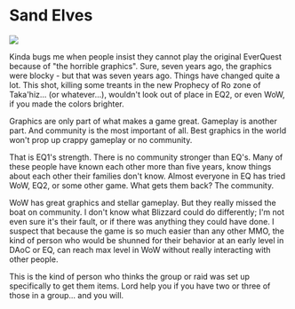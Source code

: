 # Sand Elves

![](http://westkarana.com/images/tak.jpg)

Kinda bugs me when people insist they cannot play the original EverQuest because of "the horrible graphics". Sure, seven years ago, the graphics were blocky - but that was seven years ago. Things have changed quite a lot. This shot, killing some treants in the new Prophecy of Ro zone of Taka'hiz... (or whatever...), wouldn't look out of place in EQ2, or even WoW, if you made the colors brighter.

Graphics are only part of what makes a game great. Gameplay is another part. And community is the most important of all. Best graphics in the world won't prop up crappy gameplay or no community.

That is EQ1's strength. There is no community stronger than EQ's. Many of these people have known each other more than five years, know things about each other their families don't know. Almost everyone in EQ has tried WoW, EQ2, or some other game. What gets them back? The community.

WoW has great graphics and stellar gameplay. But they really missed the boat on community. I don't know what Blizzard could do differently; I'm not even sure it's their fault, or if there was anything they could have done. I suspect that because the game is so much easier than any other MMO, the kind of person who would be shunned for their behavior at an early level in DAoC or EQ, can reach max level in WoW without really interacting with other people.

This is the kind of person who thinks the group or raid was set up specifically to get them items. Lord help you if you have two or three of those in a group... and you will.
